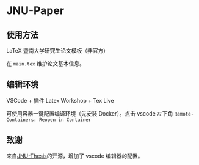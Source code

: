 # JNU-Paper

## 使用方法

LaTeX 暨南大学研究生论文模板（非官方）

在 `main.tex` 维护论文基本信息。

## 编辑环境

VSCode + 插件 Latex Workshop + Tex Live

可使用容器一键配置编译环境（先安装 Docker）。点击 vscode 左下角 `Remote-Containers: Reopen in Container` 

## 致谢

来自[JNU-Thesis](https://github.com/vmp65l3/jnuthss)的开源，增加了 vscode 编辑器的配置。
